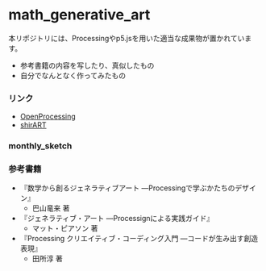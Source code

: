 # math_generative_art

本リポジトリには、Processingやp5.jsを用いた適当な成果物が置かれています。
- 参考書籍の内容を写したり、真似したもの
- 自分でなんとなく作ってみたもの

### リンク

- [OpenProcessing](https://openprocessing.org/user/270673/?view=activity)
- [shirART](https://scrapbox.io/shirART/)

### monthly_sketch

### 参考書籍

- 『数学から創るジェネラティブアート ―Processingで学ぶかたちのデザイン』
  - 巴山竜来 著
- 『ジェネラティブ・アート ―Processignによる実践ガイド』
  - マット・ピアソン 著
- 『Processing クリエイティブ・コーディング入門 ―コードが生み出す創造表現』
  - 田所淳 著